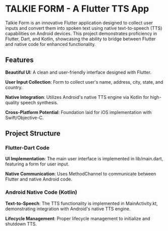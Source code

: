 # TALKIE FORM - A Flutter TTS App

Talkie Form is an innovative Flutter application designed to collect user inputs and convert them into spoken text using native text-to-speech (TTS) capabilities on Android devices. This project demonstrates proficiency in Flutter, Dart, and Kotlin, showcasing the ability to bridge between Flutter and native code for enhanced functionality.

## Features

**Beautiful UI**: A clean and user-friendly interface designed with Flutter.

**User Input Collection**: Form to collect user's name, address, city, state, and country.

**Native Integration**: Utilizes Android's native TTS engine via Kotlin for high-quality speech synthesis.

**Cross-Platform Potential**: Foundation laid for iOS implementation with Swift/Objective-C.

## Project Structure

### Flutter-Dart Code
**UI Implementation**: The main user interface is implemented in lib/main.dart, featuring a form for user input.

**Native Communication**: Uses MethodChannel to communicate between Flutter and native Android code.

### Android Native Code (Kotlin)
**Text-to-Speech**: The TTS functionality is implemented in MainActivity.kt, demonstrating integration with Android's native TTS engine.

**Lifecycle Management**: Proper lifecycle management to initialize and shutdown TTS.
